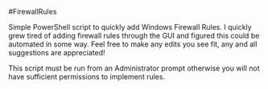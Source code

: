 #FirewallRules 

Simple PowerShell script to quickly add Windows Firewall Rules. I quickly grew tired of adding firewall rules through the GUI and figured this could be automated in some way. Feel free to make any edits you see fit, any and all suggestions are appreciated! 

This script must be run from an Administrator prompt otherwise you will not have sufficient permissions to implement rules.

